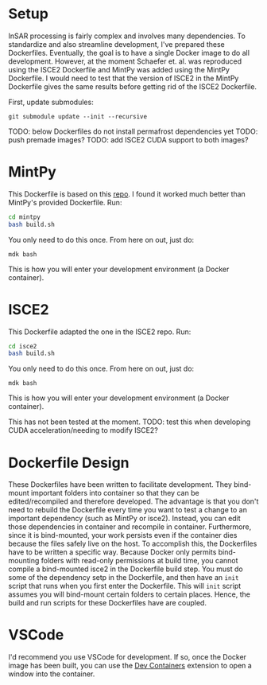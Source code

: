 
# Setup

InSAR processing is fairly complex and involves many dependencies. To standardize and also streamline development, I've prepared these Dockerfiles. Eventually, the goal is to have a single Docker image to do all development. However, at the moment Schaefer et. al. was reproduced using the ISCE2 Dockerfile and MintPy was added using the MintPy Dockerfile. I would need to test that the version of ISCE2 in the MintPy Dockerfile gives the same results before getting rid of the ISCE2 Dockerfile.

First, update submodules:
```
git submodule update --init --recursive
```

TODO: below Dockerfiles do not install permafrost dependencies yet
TODO: push premade images?
TODO: add ISCE2 CUDA support to both images?

# MintPy
This Dockerfile is based on this [repo](https://github.com/yunjunz/conda_envs). I found it worked much better than MintPy's provided Dockerfile. Run:
```bash
cd mintpy
bash build.sh
```
You only need to do this once. From here on out, just do:
```
mdk bash
```
This is how you will enter your development environment (a Docker container).


# ISCE2
This Dockerfile adapted the one in the ISCE2 repo. Run:
```bash
cd isce2
bash build.sh
```
You only need to do this once. From here on out, just do:
```
mdk bash
```
This is how you will enter your development environment (a Docker container).

This has not been tested at the moment. TODO: test this when developing CUDA acceleration/needing to modify ISCE2?

# Dockerfile Design
These Dockerfiles have been written to facilitate development. They bind-mount important folders into container so that they can be edited/recompiled and therefore developed. The advantage is that you don't need to rebuild the Dockerfile every time you want to test a change to an important dependency (such as MintPy or isce2). Instead, you can edit those dependencies in container and recompile in container. Furthermore, since it is bind-mounted, your work persists even if the container dies because the files safely live on the host. To accomplish this, the Dockerfiles have to be written a specific way. Because Docker only permits bind-mounting folders with read-only permissions at build time, you cannot compile a bind-mounted isce2 in the Dockerfile build step. You must do some of the dependency setp in the Dockerfile, and then have an `init` script that runs when you first enter the Dockerfile. This will `init` script assumes you will bind-mount certain folders to certain places. Hence, the build and run scripts for these Dockerfiles have are coupled.

# VSCode
I'd recommend you use VSCode for development. If so, once the Docker image has been built, you can use the [Dev Containers](https://marketplace.visualstudio.com/items?itemName=ms-vscode-remote.remote-containers) extension to open a window into the container.

